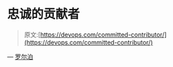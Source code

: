 # 忠诚的贡献者

> 原文:[https://devops.com/committed-contributor/](https://devops.com/committed-contributor/)

— [罗尔泊](https://devops.com/author/breselman/)